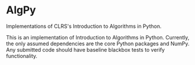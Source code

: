 # AlgPy
Implementations of CLRS's Introduction to Algorithms in Python.

This is an implementation of Introduction to Algorithms in Python. Currently, the only assumed dependencies are the core Python packages and NumPy. Any submitted code should have baseline blackbox tests to verify functionality.
